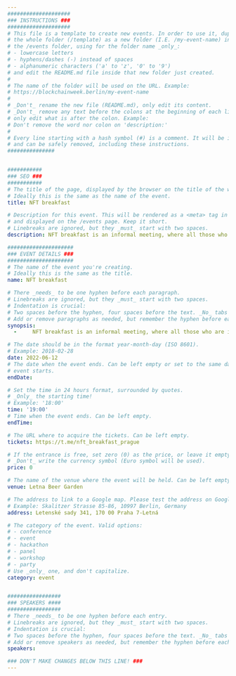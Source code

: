 ```yaml
---
####################
### INSTRUCTIONS ###
####################
# This file is a template to create new events. In order to use it, duplicate
# the whole folder (/template) as a new folder (I.E. /my-event-name) inside of
# the /events folder, using for the folder name _only_:
# - lowercase letters
# - hyphens/dashes (-) instead of spaces
# - alphanumeric characters ('a' to 'z', '0' to '9')
# and edit the README.md file inside that new folder just created.
#
# The name of the folder will be used on the URL. Example:
# https://blockchainweek.berlin/my-event-name
#
# _Don't_ rename the new file (README.md), only edit its content.
# _Don't_ remove any text before the colons at the beginning of each line,
# only edit what is after the colon. Example:
# Don't remove the word nor colon on 'description:'
#
# Every line starting with a hash symbol (#) is a comment. It will be ignored
# and can be safely removed, including these instructions.
###############


###########
### SEO ###
###########
# The title of the page, displayed by the browser on the title of the window.
# Ideally this is the same as the name of the event.
title: NFT breakfast

# Description for this event. This will be rendered as a <meta> tag in the HTML,
# and displayed on the /events page. Keep it short.
# Linebreaks are ignored, but they _must_ start with two spaces.
description: NFT breakfast is an informal meeting, where all those who are interested in NFTs can discuss different topics, learn and stay up-to-date with the last updates. We also want to help and onboard those who are still very new to the web3 space. That is an opportunity to connect with to connect with other young professionals, crypto enthusiasts, artists from different fields in web3, and other motivated people

#####################
### EVENT DETAILS ###
#####################
# The name of the event you're creating.
# Ideally this is the same as the title.
name: NFT breakfast

# There _needs_ to be one hyphen before each paragraph.
# Linebreaks are ignored, but they _must_ start with two spaces.
# Indentation is crucial:
# Two spaces before the hyphen, four spaces before the text. _No_ tabs allowed.
# Add or remove paragraphs as needed, but remember the hyphen before each entry.
synopsis:
  - 	NFT breakfast is an informal meeting, where all those who are interested in NFTs can discuss different topics, learn and stay up-to-date with the last updates. We also want to help and onboard those who are still very new to the web3 space. That is an opportunity to connect with to connect with other young professionals, crypto enthusiasts, artists from different fields in web3, and other motivated people

# The date should be in the format year-month-day (ISO 8601).
# Example: 2018-02-28
date: 2022-06-12
# The date when the event ends. Can be left empty or set to the same day the
# event starts.
endDate: 

# Set the time in 24 hours format, surrounded by quotes.
# _Only_ the starting time!
# Example: '18:00'
time: '19:00'
# Time when the event ends. Can be left empty.
endTime:

# The URL where to acquire the tickets. Can be left empty.
tickets: https://t.me/nft_breakfast_prague

# If the entrance is free, set zero (0) as the price, or leave it empty.
# _Don't_ write the currency symbol (Euro symbol will be used).
price: 0

# The name of the venue where the event will be held. Can be left empty.
venue: Letna Beer Garden

# The address to link to a Google map. Please test the address on Google Maps.
# Example: Skalitzer Strasse 85-86, 10997 Berlin, Germany
address: Letenské sady 341, 170 00 Praha 7-Letná

# The category of the event. Valid options:
# - conference
# - event
# - hackathon
# - panel
# - workshop
# - party
# Use _only_ one, and don't capitalize.
category: event


#################
### SPEAKERS ####
#################
# There _needs_ to be one hyphen before each entry.
# Linebreaks are ignored, but they _must_ start with two spaces.
# Indentation is crucial:
# Two spaces before the hyphen, four spaces before the text. _No_ tabs allowed.
# Add or remove speakers as needed, but remember the hyphen before each entry.
speakers:

### DON'T MAKE CHANGES BELOW THIS LINE! ###
---
```

<!-- ### DON'T MAKE CHANGES BELOW THIS LINE! ### -->

<Event-Content/>
